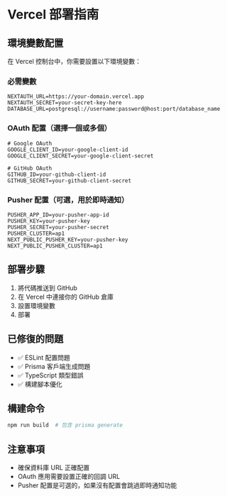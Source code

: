 # Vercel 部署指南

## 環境變數配置

在 Vercel 控制台中，你需要設置以下環境變數：

### 必需變數
```
NEXTAUTH_URL=https://your-domain.vercel.app
NEXTAUTH_SECRET=your-secret-key-here
DATABASE_URL=postgresql://username:password@host:port/database_name
```

### OAuth 配置（選擇一個或多個）
```
# Google OAuth
GOOGLE_CLIENT_ID=your-google-client-id
GOOGLE_CLIENT_SECRET=your-google-client-secret

# GitHub OAuth
GITHUB_ID=your-github-client-id
GITHUB_SECRET=your-github-client-secret
```

### Pusher 配置（可選，用於即時通知）
```
PUSHER_APP_ID=your-pusher-app-id
PUSHER_KEY=your-pusher-key
PUSHER_SECRET=your-pusher-secret
PUSHER_CLUSTER=ap1
NEXT_PUBLIC_PUSHER_KEY=your-pusher-key
NEXT_PUBLIC_PUSHER_CLUSTER=ap1
```

## 部署步驟

1. 將代碼推送到 GitHub
2. 在 Vercel 中連接你的 GitHub 倉庫
3. 設置環境變數
4. 部署

## 已修復的問題

- ✅ ESLint 配置問題
- ✅ Prisma 客戶端生成問題
- ✅ TypeScript 類型錯誤
- ✅ 構建腳本優化

## 構建命令

```bash
npm run build  # 包含 prisma generate
```

## 注意事項

- 確保資料庫 URL 正確配置
- OAuth 應用需要設置正確的回調 URL
- Pusher 配置是可選的，如果沒有配置會跳過即時通知功能
